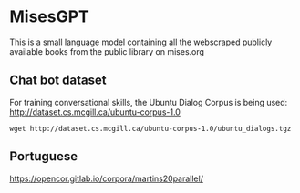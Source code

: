 # MisesGPT
This is a small language model containing all the webscraped publicly available books
from the public library on mises.org

## Chat bot dataset
For training conversational skills, the Ubuntu Dialog Corpus is being used:
http://dataset.cs.mcgill.ca/ubuntu-corpus-1.0

    wget http://dataset.cs.mcgill.ca/ubuntu-corpus-1.0/ubuntu_dialogs.tgz

## Portuguese
https://opencor.gitlab.io/corpora/martins20parallel/
